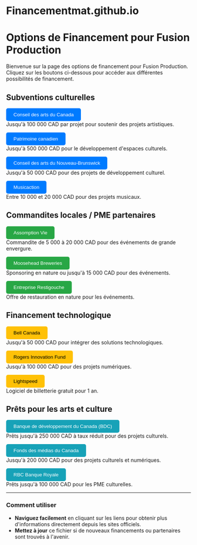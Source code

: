 # Financementmat.github.io
# Options de Financement pour Fusion Production

Bienvenue sur la page des options de financement pour Fusion Production. Cliquez sur les boutons ci-dessous pour accéder aux différentes possibilités de financement.

## Subventions culturelles

<p>
    <a href="https://canadacouncil.ca/funding" target="_blank" style="text-decoration: none;">
        <button style="padding: 10px 20px; background-color: #007bff; color: white; border: none; border-radius: 5px; cursor: pointer;">Conseil des arts du Canada</button>
    </a>
    <br>
    Jusqu'à 100 000 CAD par projet pour soutenir des projets artistiques.
</p>

<p>
    <a href="https://www.canada.ca/fr/patrimoine-canadien/services/fonds-espaces-culturels.html" target="_blank" style="text-decoration: none;">
        <button style="padding: 10px 20px; background-color: #007bff; color: white; border: none; border-radius: 5px; cursor: pointer;">Patrimoine canadien</button>
    </a>
    <br>
    Jusqu'à 500 000 CAD pour le développement d'espaces culturels.
</p>

<p>
    <a href="https://artsnb.ca/site/fr/" target="_blank" style="text-decoration: none;">
        <button style="padding: 10px 20px; background-color: #007bff; color: white; border: none; border-radius: 5px; cursor: pointer;">Conseil des arts du Nouveau-Brunswick</button>
    </a>
    <br>
    Jusqu'à 50 000 CAD pour des projets de développement culturel.
</p>

<p>
    <a href="https://www.musicaction.ca" target="_blank" style="text-decoration: none;">
        <button style="padding: 10px 20px; background-color: #007bff; color: white; border: none; border-radius: 5px; cursor: pointer;">Musicaction</button>
    </a>
    <br>
    Entre 10 000 et 20 000 CAD pour des projets musicaux.
</p>

## Commandites locales / PME partenaires

<p>
    <a href="https://www.assomption.ca/fr" target="_blank" style="text-decoration: none;">
        <button style="padding: 10px 20px; background-color: #28a745; color: white; border: none; border-radius: 5px; cursor: pointer;">Assomption Vie</button>
    </a>
    <br>
    Commandite de 5 000 à 20 000 CAD pour des événements de grande envergure.
</p>

<p>
    <a href="https://moosehead.ca/" target="_blank" style="text-decoration: none;">
        <button style="padding: 10px 20px; background-color: #28a745; color: white; border: none; border-radius: 5px; cursor: pointer;">Moosehead Breweries</button>
    </a>
    <br>
    Sponsoring en nature ou jusqu'à 15 000 CAD pour des événements.
</p>

<p>
    <a href="https://www.restigouche.com" target="_blank" style="text-decoration: none;">
        <button style="padding: 10px 20px; background-color: #28a745; color: white; border: none; border-radius: 5px; cursor: pointer;">Entreprise Restigouche</button>
    </a>
    <br>
    Offre de restauration en nature pour les événements.
</p>

## Financement technologique

<p>
    <a href="https://www.bell.ca" target="_blank" style="text-decoration: none;">
        <button style="padding: 10px 20px; background-color: #ffc107; color: black; border: none; border-radius: 5px; cursor: pointer;">Bell Canada</button>
    </a>
    <br>
    Jusqu'à 50 000 CAD pour intégrer des solutions technologiques.
</p>

<p>
    <a href="https://about.rogers.com/innovation/" target="_blank" style="text-decoration: none;">
        <button style="padding: 10px 20px; background-color: #ffc107; color: black; border: none; border-radius: 5px; cursor: pointer;">Rogers Innovation Fund</button>
    </a>
    <br>
    Jusqu'à 100 000 CAD pour des projets numériques.
</p>

<p>
    <a href="https://www.lightspeedhq.com" target="_blank" style="text-decoration: none;">
        <button style="padding: 10px 20px; background-color: #ffc107; color: black; border: none; border-radius: 5px; cursor: pointer;">Lightspeed</button>
    </a>
    <br>
    Logiciel de billetterie gratuit pour 1 an.
</p>

## Prêts pour les arts et culture

<p>
    <a href="https://www.bdc.ca" target="_blank" style="text-decoration: none;">
        <button style="padding: 10px 20px; background-color: #17a2b8; color: white; border: none; border-radius: 5px; cursor: pointer;">Banque de développement du Canada (BDC)</button>
    </a>
    <br>
    Prêts jusqu'à 250 000 CAD à taux réduit pour des projets culturels.
</p>

<p>
    <a href="https://cmf-fmc.ca" target="_blank" style="text-decoration: none;">
        <button style="padding: 10px 20px; background-color: #17a2b8; color: white; border: none; border-radius: 5px; cursor: pointer;">Fonds des médias du Canada</button>
    </a>
    <br>
    Jusqu'à 200 000 CAD pour des projets culturels et numériques.
</p>

<p>
    <a href="https://www.rbc.com/fr/" target="_blank" style="text-decoration: none;">
        <button style="padding: 10px 20px; background-color: #17a2b8; color: white; border: none; border-radius: 5px; cursor: pointer;">RBC Banque Royale</button>
    </a>
    <br>
    Prêts jusqu'à 100 000 CAD pour les PME culturelles.
</p>

---

### Comment utiliser

- **Naviguez facilement** en cliquant sur les liens pour obtenir plus d'informations directement depuis les sites officiels.
- **Mettez à jour** ce fichier si de nouveaux financements ou partenaires sont trouvés à l'avenir.
